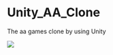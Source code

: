 # Unity_AA_Clone
The aa games clone by using Unity

<img src="https://github.com/nazlicancay/Unity_AA_Clone/blob/main/Unity_Clone_aa.gif?raw=true" />
